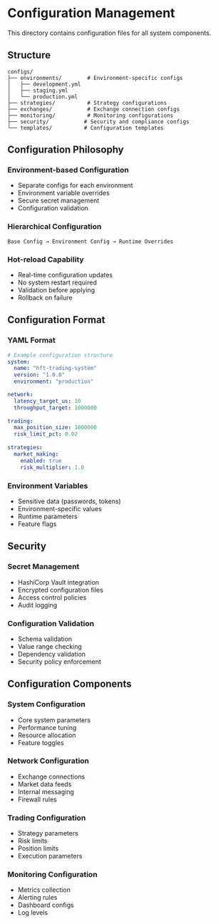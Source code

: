 # Configuration Management

This directory contains configuration files for all system components.

## Structure

```
configs/
├── environments/        # Environment-specific configs
│   ├── development.yml
│   ├── staging.yml
│   └── production.yml
├── strategies/          # Strategy configurations
├── exchanges/           # Exchange connection configs
├── monitoring/          # Monitoring configurations
├── security/           # Security and compliance configs
└── templates/          # Configuration templates
```

## Configuration Philosophy

### Environment-based Configuration
- Separate configs for each environment
- Environment variable overrides
- Secure secret management
- Configuration validation

### Hierarchical Configuration
```
Base Config → Environment Config → Runtime Overrides
```

### Hot-reload Capability
- Real-time configuration updates
- No system restart required
- Validation before applying
- Rollback on failure

## Configuration Format

### YAML Format
```yaml
# Example configuration structure
system:
  name: "hft-trading-system"
  version: "1.0.0"
  environment: "production"

network:
  latency_target_us: 10
  throughput_target: 1000000
  
trading:
  max_position_size: 1000000
  risk_limit_pct: 0.02
  
strategies:
  market_making:
    enabled: true
    risk_multiplier: 1.0
```

### Environment Variables
- Sensitive data (passwords, tokens)
- Environment-specific values
- Runtime parameters
- Feature flags

## Security

### Secret Management
- HashiCorp Vault integration
- Encrypted configuration files
- Access control policies
- Audit logging

### Configuration Validation
- Schema validation
- Value range checking
- Dependency validation
- Security policy enforcement

## Configuration Components

### System Configuration
- Core system parameters
- Performance tuning
- Resource allocation
- Feature toggles

### Network Configuration
- Exchange connections
- Market data feeds
- Internal messaging
- Firewall rules

### Trading Configuration
- Strategy parameters
- Risk limits
- Position limits
- Execution parameters

### Monitoring Configuration
- Metrics collection
- Alerting rules
- Dashboard configs
- Log levels
